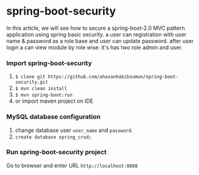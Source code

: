 # spring-boot-security
In this article, we will see how to secure a spring-boot-2.0 MVC pattern application using spring basic security. a user can registration with user name &amp; password as a role base and user can update password. after user login a can view module by role wise. it's has two role admin and user.

### Import spring-boot-security
1. `$ clone git https://github.com/ahasanhabibsumon/spring-boot-security.git`
2. `$ mvn clean install`
3. `$ mvn spring-boot:run` 
4. or import maven project on IDE 

### MySQL database configuration
1. change database user `user_name` and `password`.
2. `create database spring_crud;`

### Run spring-boot-security project
Go to browser and enter URL `http://localhost:8088`
